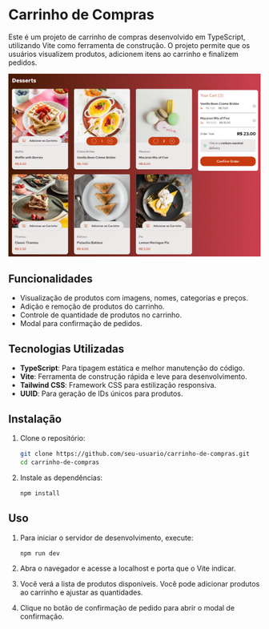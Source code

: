 # Carrinho de Compras

Este é um projeto de carrinho de compras desenvolvido em TypeScript, utilizando Vite como ferramenta de construção. O projeto permite que os usuários visualizem produtos, adicionem itens ao carrinho e finalizem pedidos.

![Banner do Projeto](assets/images/banner-readme.png)

## Funcionalidades

- Visualização de produtos com imagens, nomes, categorias e preços.
- Adição e remoção de produtos do carrinho.
- Controle de quantidade de produtos no carrinho.
- Modal para confirmação de pedidos.

## Tecnologias Utilizadas

- **TypeScript**: Para tipagem estática e melhor manutenção do código.
- **Vite**: Ferramenta de construção rápida e leve para desenvolvimento.
- **Tailwind CSS**: Framework CSS para estilização responsiva.
- **UUID**: Para geração de IDs únicos para produtos.

## Instalação

1. Clone o repositório:

   ```bash
   git clone https://github.com/seu-usuario/carrinho-de-compras.git
   cd carrinho-de-compras
   ```

2. Instale as dependências:

   ```bash
   npm install
   ```

## Uso

1. Para iniciar o servidor de desenvolvimento, execute:

   ```bash
   npm run dev
   ```

2. Abra o navegador e acesse a localhost e porta que o Vite indicar.

3. Você verá a lista de produtos disponíveis. Você pode adicionar produtos ao carrinho e ajustar as quantidades.

4. Clique no botão de confirmação de pedido para abrir o modal de confirmação.